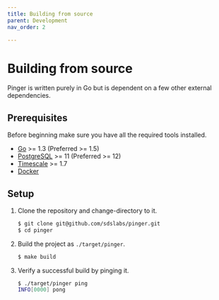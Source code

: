 ```yaml
---
title: Building from source
parent: Development
nav_order: 2

---
```


# Building from source

Pinger is written purely in Go but is dependent on a few other external
dependencies.

## Prerequisites

Before beginning make sure you have all the required tools installed.

- [Go](https://golang.org/doc/install) >= 1.3 (Preferred >= 1.5)
- [PostgreSQL](https://www.postgresql.org/download/) >= 11 (Preferred >= 12)
- [Timescale](https://docs.timescale.com/latest/getting-started/installation) >= 1.7
- [Docker](https://docs.docker.com/get-docker/)

## Setup

1. Clone the repository and change-directory to it.
   ```sh
   $ git clone git@github.com/sdslabs/pinger.git
   $ cd pinger
   ```

1. Build the project as `./target/pinger`.
   ```sh
   $ make build
   ```

1. Verify a successful build by pinging it.
   ```sh
   $ ./target/pinger ping
   INFO[0000] pong
   ```
